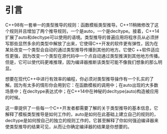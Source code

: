 # 引言

C++98有一套单一的类型推导的规则：函数模板类型推导。C++11稍微修改了这个规则并且增加了两个推导规则，一个是auto，一个是decltype。接着，C++14扩展了auto和decltype可以使用的语境。类型推导的普遍应用将程序员从必须拼写那些显然多余的类型中解放了出来，它使得C++开发的软件更有弹性，因为在某处改变一个类型会自动的通过类型推导传播到其他的地方。它使C ++软件适应性更强，因为改变一个类型在源代码中一个点自动通过类型推演到其他地方传播。但是，它可以使代码更难推理，因为编译器推断该类型可能不像我们想象的那么明显。

想要在现代C++中进行有效率的编程，你必须对类型推导操作有一个扎实的了解。因为有太多的情形你会用到它：在函数模板的调用中；在auto出现的大多数场景中；在decltype表达式中；在C++14中在神秘的decltype(auto)构造被应用的时候。

这一章提供了一些每一个C++开发者都需要了解的关于类型推导的基本信息，它解释了模板类型推导是如何工作的，auto是如何在此基础上建立自己的规则的，decltype是如何按自己的独立的规则工作的，它甚至解释了你如何强迫编译器来使类型推导的结果可见，从而让你确定编译器的结果是你想要的。
